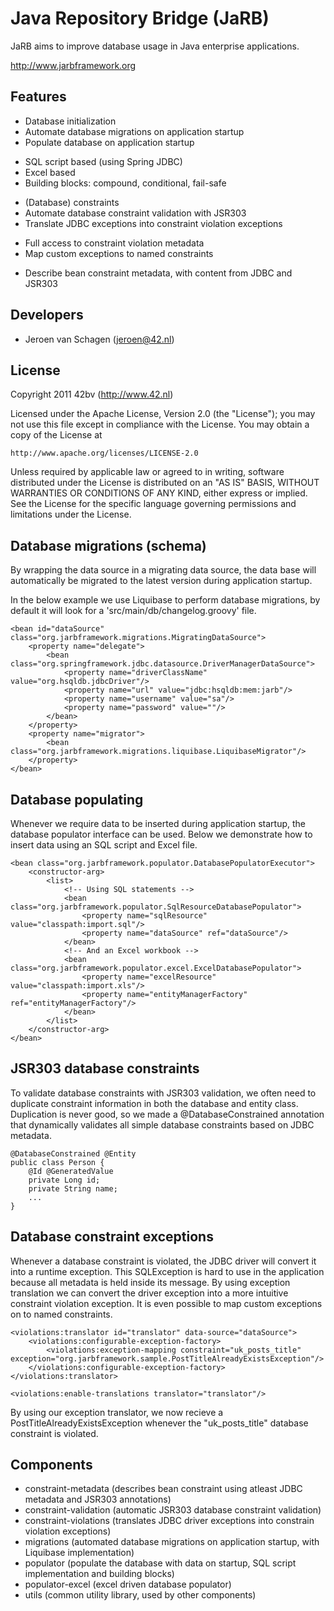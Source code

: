 Java Repository Bridge (JaRB)
=============================

JaRB aims to improve database usage in Java enterprise applications.

http://www.jarbframework.org

Features
--------
 * Database initialization
  * Automate database migrations on application startup
  * Populate database on application startup
   + SQL script based (using Spring JDBC)
   + Excel based
   + Building blocks: compound, conditional, fail-safe
 * (Database) constraints 
  * Automate database constraint validation with JSR303
  * Translate JDBC exceptions into constraint violation exceptions
   + Full access to constraint violation metadata
   + Map custom exceptions to named constraints
  * Describe bean constraint metadata, with content from JDBC and JSR303
  
Developers
----------
 * Jeroen van Schagen (jeroen@42.nl)
 
License
-------
 Copyright 2011 42bv (http://www.42.nl)

   Licensed under the Apache License, Version 2.0 (the "License");
   you may not use this file except in compliance with the License.
   You may obtain a copy of the License at

	http://www.apache.org/licenses/LICENSE-2.0

   Unless required by applicable law or agreed to in writing, software
   distributed under the License is distributed on an "AS IS" BASIS,
   WITHOUT WARRANTIES OR CONDITIONS OF ANY KIND, either express or implied.
   See the License for the specific language governing permissions and
   limitations under the License.

Database migrations (schema)
----------------------------
By wrapping the data source in a migrating data source, the data base will
automatically be migrated to the latest version during application startup.

In the below example we use Liquibase to perform database migrations, by
default it will look for a 'src/main/db/changelog.groovy' file.


	<bean id="dataSource" class="org.jarbframework.migrations.MigratingDataSource">
	    <property name="delegate">
			<bean class="org.springframework.jdbc.datasource.DriverManagerDataSource">
			    <property name="driverClassName" value="org.hsqldb.jdbcDriver"/>
			    <property name="url" value="jdbc:hsqldb:mem:jarb"/>
			    <property name="username" value="sa"/>
			    <property name="password" value=""/>
			</bean>
		</property>
	    <property name="migrator">
	    	<bean class="org.jarbframework.migrations.liquibase.LiquibaseMigrator"/>
	    </property>
	</bean>


Database populating
-------------------
Whenever we require data to be inserted during application startup, the
database populator interface can be used. Below we demonstrate how to
insert data using an SQL script and Excel file.

	<bean class="org.jarbframework.populator.DatabasePopulatorExecutor">
		<constructor-arg>
			<list>
				<!-- Using SQL statements -->
				<bean class="org.jarbframework.populator.SqlResourceDatabasePopulator">
					<property name="sqlResource" value="classpath:import.sql"/>
					<property name="dataSource" ref="dataSource"/>
				</bean>
				<!-- And an Excel workbook -->
				<bean class="org.jarbframework.populator.excel.ExcelDatabasePopulator">
					<property name="excelResource" value="classpath:import.xls"/>
					<property name="entityManagerFactory" ref="entityManagerFactory"/>
				</bean>
			</list>
		</constructor-arg>
	</bean>

JSR303 database constraints
---------------------------
To validate database constraints with JSR303 validation, we often need to
duplicate constraint information in both the database and entity class.
Duplication is never good, so we made a @DatabaseConstrained annotation that
dynamically validates all simple database constraints based on JDBC metadata.

	@DatabaseConstrained @Entity
	public class Person {
		@Id @GeneratedValue
		private Long id;
		private String name;
		...
	}

Database constraint exceptions
------------------------------
Whenever a database constraint is violated, the JDBC driver will convert it
into a runtime exception. This SQLException is hard to use in the application
because all metadata is held inside its message. By using exception translation
we can convert the driver exception into a more intuitive constraint violation
exception. It is even possible to map custom exceptions on to named constraints.

    <violations:translator id="translator" data-source="dataSource">
        <violations:configurable-exception-factory>
            <violations:exception-mapping constraint="uk_posts_title" exception="org.jarbframework.sample.PostTitleAlreadyExistsException"/>
        </violations:configurable-exception-factory>
    </violations:translator>

    <violations:enable-translations translator="translator"/>

By using our exception translator, we now recieve a PostTitleAlreadyExistsException
whenever the "uk_posts_title" database constraint is violated.

Components
----------
 * constraint-metadata (describes bean constraint using atleast JDBC metadata and JSR303 annotations)
 * constraint-validation (automatic JSR303 database constraint validation)
 * constraint-violations (translates JDBC driver exceptions into constrain violation exceptions)
 * migrations (automated database migrations on application startup, with Liquibase implementation)
 * populator (populate the database with data on startup, SQL script implementation and building blocks)
 * populator-excel (excel driven database populator)
 * utils (common utility library, used by other components)